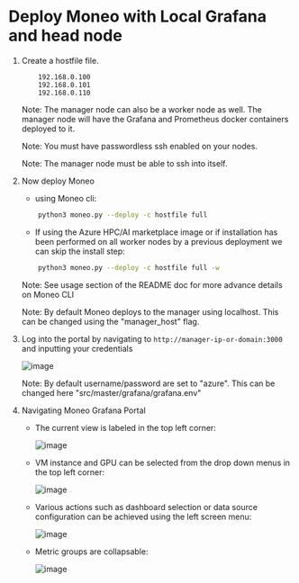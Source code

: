
# Deploy Moneo with Local Grafana and head node #

1. Create a hostfile file.  

    ```hostfile
        192.168.0.100
        192.168.0.101
        192.168.0.110
    ```

    Note: The manager node can also be a worker node as well. The manager node will have the Grafana and Prometheus docker containers deployed to it.

    Note: You must have passwordless ssh enabled on your nodes.

    Note: The manager node must be able to ssh into itself.

2. Now deploy Moneo
    - using Moneo cli:

    ```sh
        python3 moneo.py --deploy -c hostfile full
    ```

    - If using the Azure HPC/AI marketplace image or if installation has been performed on all worker nodes by a previous deployment we can skip the install step:

    ```sh
        python3 moneo.py --deploy -c hostfile full -w
    ```

    Note: See usage section of the README doc for more advance details on Moneo CLI

    Note: By default Moneo deploys to the manager using localhost. This can be changed using the "manager_host" flag.

3. Log into the portal by navigating to `http://manager-ip-or-domain:3000` and inputting your credentials

    ![image](https://user-images.githubusercontent.com/70273488/173685955-dc51f7fc-da55-450b-b214-20d875e7687f.png)

    Note: By default username/password are set to "azure". This can be changed here "src/master/grafana/grafana.env"

4. Navigating Moneo Grafana Portal
    - The current view is labeled in the top left corner:

        ![image](https://user-images.githubusercontent.com/70273488/173687229-d1d64693-58d6-4874-a61c-c32af67e3fea.png)
    - VM instance and GPU can be selected from the drop down menus in the top left corner:

        ![image](https://user-images.githubusercontent.com/70273488/173687914-ee684e71-02a7-429e-abfa-046244e9eea0.png)
    - Various actions such as dashboard selection or data source configuration can be achieved using the left screen menu:

        ![image](https://user-images.githubusercontent.com/70273488/173689054-661bb442-4883-4f99-9147-b8307821a6b2.png)
    - Metric groups are collapsable:

        ![image](https://user-images.githubusercontent.com/70273488/173689514-e7532cfb-0b56-41ed-b9b9-1d71beaab123.png)
